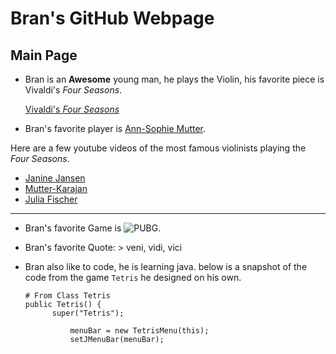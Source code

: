 # Bran's GitHub Webpage

## Main Page

* Bran is an **Awesome** young man, he plays the Violin, his favorite piece is Vivaldi's _Four Seasons_.

  [Vivaldi's _Four Seasons_](https://en.wikipedia.org/wiki/The_Four_Seasons_(Vivaldi))

* Bran's favorite player is [Ann-Sophie Mutter](https://en.wikipedia.org/wiki/Anne-Sophie_Mutter).

Here are a few youtube videos of the most famous violinists playing the _Four Seasons_.
- [Janine Jansen](https://www.youtube.com/watch?v=zzE-kVadtNw)
- [Mutter-Karajan](https://www.youtube.com/watch?v=FHDSKNjC3Oo)
- [Julia Fischer](https://www.youtube.com/watch?v=kS-W3lfcVvY)
---
* Bran's favorite Game is ![PUBG](https://cdn.now.gg/apps-content/com.tencent.ig/ogimage/pubg-mobile-resistance.jpg).

* Bran's favorite Quote: > veni, vidi, vici

* Bran also like to code, he is learning java. below is a snapshot of the code from the game `Tetris` he designed on his own.
  ```
  # From Class Tetris
  public Tetris() {
		super("Tetris");
			
			menuBar = new TetrisMenu(this);
			setJMenuBar(menuBar);
  ```
